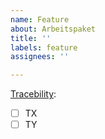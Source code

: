 ```yaml
---
name: Feature
about: Arbeitspaket
title: ''
labels: feature
assignees: ''

---
```


[Tracebility](https://docs.google.com/spreadsheets/d/1fkJJCobvPiYgjcRDpPSxfUmstBT5icVhqKs293oSzsQ/edit#gid=341667804): 

- [ ] TX
- [ ] TY
